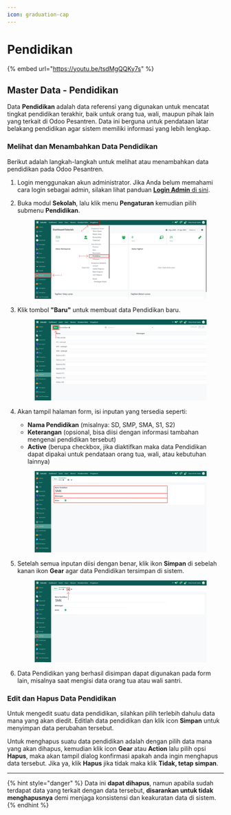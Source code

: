```yaml
---
icon: graduation-cap
---
```


# Pendidikan

{% embed url="https://youtu.be/tsdMgQQKy7s" %}

## Master Data - Pendidikan

Data **Pendidikan** adalah data referensi yang digunakan untuk mencatat tingkat pendidikan terakhir, baik untuk orang tua, wali, maupun pihak lain yang terkait di Odoo Pesantren. Data ini berguna untuk pendataan latar belakang pendidikan agar sistem memiliki informasi yang lebih lengkap.

### Melihat dan Menambahkan Data Pendidikan

Berikut adalah langkah-langkah untuk melihat atau menambahkan data pendidikan pada Odoo Pesantren.

1. Login menggunakan akun administrator. Jika Anda belum memahami cara login sebagai admin, silakan lihat panduan [**Login Admin** di sini](../../panduan-login/login-admin.md).
2.  Buka modul **Sekolah**, lalu klik menu **Pengaturan** kemudian pilih submenu **Pendidikan**.

    <figure><img src="../../.gitbook/assets/images-426.png" alt=""><figcaption></figcaption></figure>


3.  Klik tombol **"Baru"** untuk membuat data Pendidikan baru.

    <figure><img src="../../.gitbook/assets/images-427.png" alt=""><figcaption></figcaption></figure>


4.  Akan tampil halaman form, isi inputan yang tersedia seperti:

    * **Nama Pendidikan** (misalnya: SD, SMP, SMA, S1, S2)
    * **Keterangan** (opsional, bisa diisi dengan informasi tambahan mengenai pendidikan tersebut)
    * **Active** (berupa checkbox, jika diaktifkan maka data Pendidikan dapat dipakai untuk pendataan orang tua, wali, atau kebutuhan lainnya)

    <figure><img src="../../.gitbook/assets/images-428.png" alt=""><figcaption></figcaption></figure>


5.  Setelah semua inputan diisi dengan benar, klik ikon **Simpan** di sebelah kanan ikon **Gear** agar data Pendidikan tersimpan di sistem.

    <figure><img src="../../.gitbook/assets/images-429.png" alt=""><figcaption></figcaption></figure>


6. Data Pendidikan yang berhasil disimpan dapat digunakan pada form lain, misalnya saat mengisi data orang tua atau wali santri.

### Edit dan Hapus Data Pendidikan

Untuk mengedit suatu data pendidikan, silahkan pilih terlebih dahulu data mana yang akan diedit. Editlah data pendidikan dan klik icon **Simpan** untuk menyimpan data perubahan tersebut.

Untuk menghapus suatu data pendidikan adalah dengan pilih data mana yang akan dihapus, kemudian klik icon **Gear** atau **Action** lalu pilih opsi **Hapus**, maka akan tampil dialog konfirmasi apakah anda ingin menghapus data tersebut. Jika ya, klik **Hapus** jika tidak maka klik **Tidak, tetap simpan**.

***

{% hint style="danger" %}
Data ini **dapat dihapus**, namun apabila sudah terdapat data yang terkait dengan data tersebut, **disarankan untuk tidak menghapusnya** demi menjaga konsistensi dan keakuratan data di sistem.
{% endhint %}
